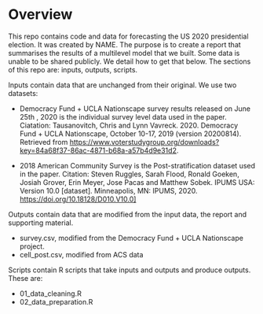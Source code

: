 # Overview

This repo contains code and data for forecasting the US 2020 presidential election. It was created by NAME. The purpose is to create a report that summarises the results of a multilevel model that we built. Some data is unable to be shared publicly. We detail how to get that below. The sections of this repo are: inputs, outputs, scripts.

Inputs contain data that are unchanged from their original. We use two datasets: 

- Democracy Fund + UCLA Nationscape survey results released on June 25th , 2020 is the individual survey level data used in the paper. 
Ciatation: Tausanovitch, Chris and Lynn Vavreck. 2020. Democracy Fund + UCLA Nationscape, October 10-17, 2019 (version 20200814). Retrieved from https://www.voterstudygroup.org/downloads?key=84a68f37-86ac-4871-b68a-a57b4d9e31d2.

- 2018 American Community Survey is the Post-stratification dataset used in the paper.
Citation: Steven Ruggles, Sarah Flood, Ronald Goeken, Josiah Grover, Erin Meyer, Jose Pacas and Matthew Sobek. IPUMS USA: Version 10.0 [dataset]. Minneapolis, MN: IPUMS, 2020.
https://doi.org/10.18128/D010.V10.0]

Outputs contain data that are modified from the input data, the report and supporting material.

- survey.csv, modified from the Democracy Fund + UCLA Nationscape project.
- cell_post.csv, modified from ACS data

Scripts contain R scripts that take inputs and outputs and produce outputs. These are:

- 01_data_cleaning.R
- 02_data_preparation.R
